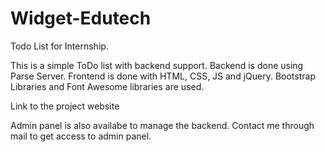 # Widget-Edutech
Todo List for Internship. 

This is a simple ToDo list with backend support.
Backend is done using Parse Server.
Frontend is done with HTML, CSS, JS and jQuery.
Bootstrap Libraries and Font Awesome libraries are used.

Link to the project website

Admin panel is also availabe to manage the backend.
Contact me through mail to get access to admin panel.

